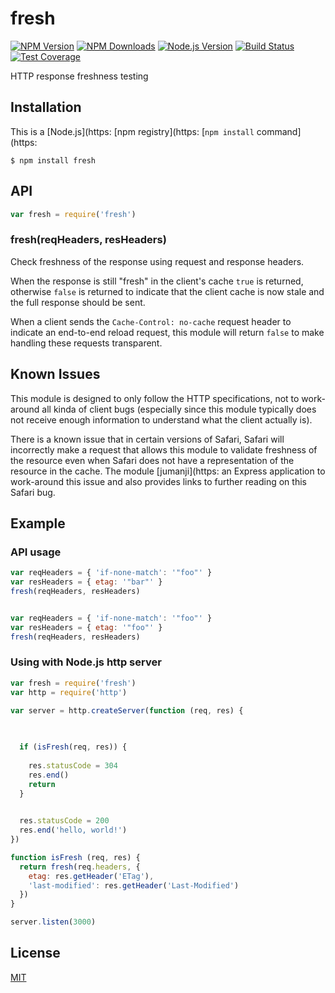 # fresh

[![NPM Version][npm-image]][npm-url]
[![NPM Downloads][downloads-image]][downloads-url]
[![Node.js Version][node-version-image]][node-version-url]
[![Build Status][ci-image]][ci-url]
[![Test Coverage][coveralls-image]][coveralls-url]

HTTP response freshness testing

## Installation

This is a [Node.js](https:
[npm registry](https:
[`npm install` command](https:

```
$ npm install fresh
```

## API

```js
var fresh = require('fresh')
```

### fresh(reqHeaders, resHeaders)

Check freshness of the response using request and response headers.

When the response is still "fresh" in the client's cache `true` is
returned, otherwise `false` is returned to indicate that the client
cache is now stale and the full response should be sent.

When a client sends the `Cache-Control: no-cache` request header to
indicate an end-to-end reload request, this module will return `false`
to make handling these requests transparent.

## Known Issues

This module is designed to only follow the HTTP specifications, not
to work-around all kinda of client bugs (especially since this module
typically does not receive enough information to understand what the
client actually is).

There is a known issue that in certain versions of Safari, Safari
will incorrectly make a request that allows this module to validate
freshness of the resource even when Safari does not have a
representation of the resource in the cache. The module
[jumanji](https:
an Express application to work-around this issue and also provides
links to further reading on this Safari bug.

## Example

### API usage

<!-- eslint-disable no-redeclare -->

```js
var reqHeaders = { 'if-none-match': '"foo"' }
var resHeaders = { etag: '"bar"' }
fresh(reqHeaders, resHeaders)


var reqHeaders = { 'if-none-match': '"foo"' }
var resHeaders = { etag: '"foo"' }
fresh(reqHeaders, resHeaders)

```

### Using with Node.js http server

```js
var fresh = require('fresh')
var http = require('http')

var server = http.createServer(function (req, res) {
  
  

  if (isFresh(req, res)) {
    
    res.statusCode = 304
    res.end()
    return
  }

  
  res.statusCode = 200
  res.end('hello, world!')
})

function isFresh (req, res) {
  return fresh(req.headers, {
    etag: res.getHeader('ETag'),
    'last-modified': res.getHeader('Last-Modified')
  })
}

server.listen(3000)
```

## License

[MIT](LICENSE)

[ci-image]: https:
[ci-url]: https:
[npm-image]: https:
[npm-url]: https:
[node-version-image]: https:
[node-version-url]: https:
[coveralls-image]: https:
[coveralls-url]: https:
[downloads-image]: https:
[downloads-url]: https:
